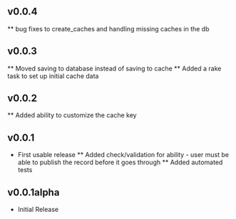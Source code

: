 ## v0.0.4
** bug fixes to create_caches and handling missing caches in the db

## v0.0.3
** Moved saving to database instead of saving to cache
** Added a rake task to set up initial cache data

## v0.0.2
** Added ability to customize the cache key

## v0.0.1

* First usable release
** Added check/validation for ability - user must be able to publish the record before it goes through
** Added automated tests


## v0.0.1alpha

* Initial Release
